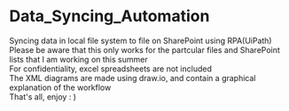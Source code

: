 # Data_Syncing_Automation  
Syncing data in local file system to file on SharePoint using RPA(UiPath)  
Please be aware that this only works for the partcular files and SharePoint lists that I am working on this summer  
For confidentiality, excel spreadsheets are not included  
The XML diagrams are made using draw.io, and contain a graphical explanation of the workflow  
That's all, enjoy : )   
